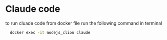 # Claude code
to run cluade code from docker file run the following command in terminal
```bash 
  docker exec -it nodejs_clion claude
```